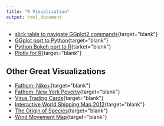 ```yaml
---
title: "R Visualization"
output: html_document
---
```



* [slick table to navigate GGplot2 commands](http://www.computerworld.com/article/2935394/business-intelligence/my-ggplot2-cheat-sheet-search-by-task.html){target="blank"}
* [GGplot port to Python](http://ggplot.yhathq.com/){target="blank"}
* [Python Bokeh port to R](https://hafen.github.io/rbokeh/){tarket="blank"}
* [Plotly for R](https://cpsievert.github.io/plotly_book/){target="blank"}

## Other Great Visualizations

* [Fathom: Nike+](https://fathom.info/nikeweather/){target="blank"}
* [Fathom: New York Poverty](https://fathom.info/povertytracker/){target="blank"}
* [Virus Trading Cards](http://tabletopwhale.com/2016/04/11/virus-trading-cards.html){target="blank"}
* [Interactive World Shipping Map 2012](https://www.shipmap.org/){target="blank"}
* [The Origin of Species](https://fathom.info/traces/){target="blank"}
* [Wind Movement Map](http://hint.fm/wind/index.html){target="blank"}
